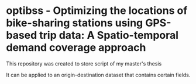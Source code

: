 # optibss - Optimizing the locations of bike-sharing stations using GPS-based trip data: A Spatio-temporal demand coverage approach

This repository was created to store script of my master's thesis

It can be applied to an origin-destination dataset that contains certain fields.
